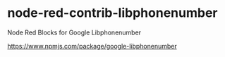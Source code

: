 # node-red-contrib-libphonenumber

Node Red Blocks for Google Libphonenumber

https://www.npmjs.com/package/google-libphonenumber
